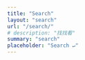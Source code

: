 ```yaml
---
title: "Search"
layout: "search"
url: "/search/"
# description: "找找看"
summary: "search"
placeholder: "Search ↵"
---
```

